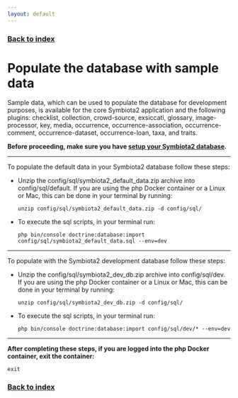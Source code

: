 ```yaml
---
layout: default
---
```


### [Back to index](./index.html)

# Populate the database with sample data

Sample data, which can be used to populate the database for development purposes, is available for the core Symbiota2 application 
and the following plugins: checklist, collection, crowd-source, exsiccati, glossary, image-processor, key, media, occurrence, 
occurrence-association, occurrence-comment, occurrence-dataset, occurrence-loan, taxa, and traits. 

**Before proceeding, make sure you have [setup your Symbiota2 database](./setup_symbiota2_database.html).**

* * *

To populate the default data in your Symbiota2 database follow these steps:
- Unzip the config/sql/symbiota2_default_data.zip archive into config/sql/default. If you are using the php Docker 
    container or a Linux or Mac, this can be done in your terminal by running:
    ```shell
    unzip config/sql/symbiota2_default_data.zip -d config/sql/
    ```
- To execute the sql scripts, in your terminal run:
    ```shell
    php bin/console doctrine:database:import config/sql/symbiota2_default_data.sql --env=dev
    ```

* * *

To populate with the Symbiota2 development database follow these steps:
- Unzip the config/sql/symbiota2_dev_db.zip archive into config/sql/dev. If you are using the php Docker 
    container or a Linux or Mac, this can be done in your terminal by running:
    ```shell
    unzip config/sql/symbiota2_dev_db.zip -d config/sql/
    ```
- To execute the sql scripts, in your terminal run:
    ```shell
    php bin/console doctrine:database:import config/sql/dev/* --env=dev
    ```

* * *

**After completing these steps, if you are logged into the php Docker container, exit the container:**
```shell
exit
```

### [Back to index](./index.html)
